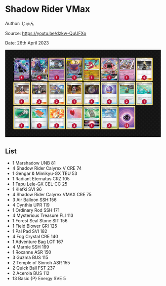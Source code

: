 # Shadow Rider VMax

Author: じゅん

Source: <https://youtu.be/dzkw-QuUFXo>

Date: 26th April 2023

![decklist](../images/../../images/SVI/Shadow%20Rider%20Vmax/5-%20Shadow%20Rider%20Vmax.png)

## List

* 1 Marshadow UNB 81
* 4 Shadow Rider Calyrex V CRE 74
* 1 Gengar & Mimikyu-GX TEU 53
* 1 Radiant Eternatus CRZ 105
* 1 Tapu Lele-GX CEL-CC 25
* 1 Klefki SVI 96
* 4 Shadow Rider Calyrex VMAX CRE 75
* 3 Air Balloon SSH 156
* 4 Cynthia UPR 119
* 1 Ordinary Rod SSH 171
* 4 Mysterious Treasure FLI 113
* 1 Forest Seal Stone SIT 156
* 1 Field Blower GRI 125
* 1 Pal Pad SVI 182
* 4 Fog Crystal CRE 140
* 1 Adventure Bag LOT 167
* 4 Marnie SSH 169
* 1 Roxanne ASR 150
* 3 Guzma BUS 115
* 2 Temple of Sinnoh ASR 155
* 2 Quick Ball FST 237
* 2 Acerola BUS 112
* 13 Basic {P} Energy SVE 5
